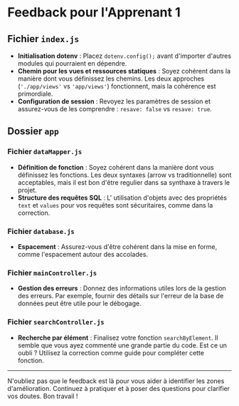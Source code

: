 
# Feedback pour l'Apprenant 1

## Fichier `index.js`

- **Initialisation dotenv** : Placez `dotenv.config();` avant d'importer d'autres modules qui pourraient en dépendre.
- **Chemin pour les vues et ressources statiques** : Soyez cohérent dans la manière dont vous définissez les chemins. Les deux approches (`'./app/views'` vs `'app/views'`) fonctionnent, mais la cohérence est primordiale.
- **Configuration de session** : Revoyez les paramètres de session et assurez-vous de les comprendre : `resave: false` vs `resave: true`.

## Dossier `app`

### Fichier `dataMapper.js`

- **Définition de fonction** : Soyez cohérent dans la manière dont vous définissez les fonctions. Les deux syntaxes (arrow vs traditionnelle) sont acceptables, mais il est bon d'être regulier dans sa synthaxe à travers le projet.
- **Structure des requêtes SQL** : L' utilisation d'objets avec des propriétés `text` et `values` pour vos requêtes sont sécuritaires, comme dans la correction.

### Fichier `database.js`

- **Espacement** : Assurez-vous d'être cohérent dans la mise en forme, comme l'espacement autour des accolades.

### Fichier `mainController.js`

- **Gestion des erreurs** : Donnez des informations utiles lors de la gestion des erreurs. Par exemple, fournir des détails sur l'erreur de la base de données peut être utile pour le débogage.

### Fichier `searchController.js`

- **Recherche par élément** : Finalisez votre fonction `searchByElement`. Il semble que vous ayez commenté une grande partie du code. Est ce un oubli ? Utilisez la correction comme guide pour compléter cette fonction.

---

N'oubliez pas que le feedback est là pour vous aider à identifier les zones d'amélioration. Continuez à pratiquer et à poser des questions pour clarifier vos doutes. Bon travail !
